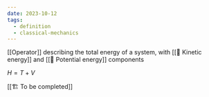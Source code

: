 ```yaml
---
date: 2023-10-12
tags:
  - definition
  - classical-mechanics
---
```

[[Operator]] describing the total energy of a system, with [[📘 Kinetic energy]] and [[📘 Potential energy]] components

$H = T + V$

[[🏗️ To be completed]]